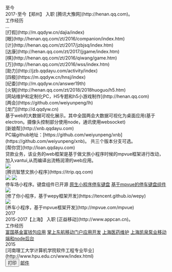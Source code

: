 <!--startprint-->
<div class="cu-timeline bg-gray shadow-blur">
    <div class="cu-time text-purple">至今</div>
    <div class="cu-item text-purple">
        <div class="content bg-gradual-purple shadow-blur">
            <span>2017-至今</span>【郑州】 入职 [腾讯大豫网](http://henan.qq.com)。
        </div>
        <div class="cu-bar bg-white">
            <div class="action sub-title">
                <span class="text-xs text-bold text-purple">工作经历</span>
                <span class="bg-purple"></span>
            </div>
        </div>
        <div class="content bg-white light"  style="padding-top:0px;">
            <div class="margin-bottom-xs text-center padding bg-cyan  radius light shadow-warp">
                <div class="cu-avatar-group">
                    <div class="cu-avatar round lg margin-bottom-xs">...</div>  
                    <div class="cu-avatar round lg margin-bottom-xs">[打假](http://m.qqdyw.cn/dajia/index)</div>
                    <div class="cu-avatar round lg margin-bottom-xs">[眼](http://henan.qq.com/zt/2016/companion/index.htm)</div>
                    <div class="cu-avatar round lg margin-bottom-xs">[计](http://henan.qq.com/zt/2017/jzbjsq/index.htm)</div>
                    <div class="cu-avatar round lg margin-bottom-xs">[达康](http://henan.qq.com/zt/2017/jjgame/index.htm)</div>
                    <div class="cu-avatar round lg margin-bottom-xs">[棋](http://henan.qq.com/zt/2016/qiwang/game.htm)</div>
                    <div class="cu-avatar round lg margin-bottom-xs">[万](http://henan.qq.com/zt/2016/wss/index.htm)</div>
                    <div class="cu-avatar round lg margin-bottom-xs">[助力](http://jzb.qqdayu.com/activity/index)</div>
                    <div class="cu-avatar round lg margin-bottom-xs">[四极](https://m.qqdyw.cn/hnsj/index)</div>
                    <div class="cu-avatar round lg margin-bottom-xs">[纪委](http://m.qqdyw.cn/answer19th)</div>
                    <div class="cu-avatar round lg margin-bottom-xs">[火锅](http://henan.qq.com/zt/2018/2018huoguo/h5.htm)</div>
                </div>
                <div>[网站维护和定制化PC，H5专题和h5小游戏制作](http://henan.qq.com)</div>
            </div>
            <div class="margin-bottom-xs text-center padding bg-cyan  radius light shadow-warp">
                <div class="cu-avatar-group">
                    <div class="cu-avatar round lg margin-bottom-xs">[两会](https://github.com/weiyunpeng/lh)</div>
                    <div class="cu-avatar round lg margin-bottom-xs">[龙门](http://d.qqdyw.cn)</div>
                </div>
                <div>基于web的大数据可视化展示。其中全国两会大数据可视化为桌面应用(基于electron。摄像头控制部分使用node，通讯使用websocket)</div>
            </div>
            <div class="margin-bottom-xs text-center padding bg-cyan  radius light shadow-warp">
                <div class="cu-avatar-group">
                    <div class="cu-avatar round lg margin-bottom-xs text-sm">[新娘帮](http://xnb.qqdayu.com)</div>
                </div>
                <div>PC端github地址：[https://github.com/weiyunpeng/xnb](https://github.com/weiyunpeng/xnb)。 共三个版本分支可选。</div>
            </div>
            <div class="margin-bottom-xs text-center padding bg-cyan  radius light shadow-warp">
                <div class="cu-avatar-group">
                    <div class="cu-avatar round lg margin-bottom-xs text-sm">[帮你贷](http://loan.qqdayu.com)</div>
                </div>
                <div>贷款业务，该业务的web框架是基于做文旅小程序时候的mpvue框架进行改动，加入vantui,从而编译出流畅润滑的web应用。</div>
            </div>
            <div class="margin-bottom-xs text-center padding bg-cyan  radius light shadow-warp">
                <img class="cu-avatar round cu-avatar-hover" src="https://xiaochengxu-1253385854.cos.ap-chengdu.myqcloud.com/logo/trip.jpg">
                <div class="margin-top-xs">
                [腾讯智慧文旅小程序](https://itrip.qq.com)
                </div>
            </div>
            <div class="margin-bottom-xs text-center padding bg-cyan  radius light shadow-warp">
                <img class="cu-avatar round cu-avatar-hover margin-right-lg  margin-top-lg" src="https://xiaochengxu-1253385854.cos.ap-chengdu.myqcloud.com/logo/longmen_car.jpg">
                <img class="cu-avatar round cu-avatar-hover margin-top-lg" src="https://xiaochengxu-1253385854.cos.ap-chengdu.myqcloud.com/logo/qingyuan_car.jpg">
                <div class="margin-top-xs">
                停车场小程序。键盘组件已开源
                <a href="https://github.com/weiyunpeng/wxVirKeyboard" class="text-brown">原生小程序停车键盘</a>
                <a href="https://www.npmjs.com/package/mpvue-keyboard" class="text-orange">基于mpvue的停车键盘组件</a>
                </div>
            </div>
            <div class="margin-bottom-xs text-center padding bg-cyan  radius light shadow-warp">
                <img class="cu-avatar round cu-avatar-hover" src="https://xiaochengxu-1253385854.cos.ap-chengdu.myqcloud.com/logo/xiuleni.jpg">
                <div class="margin-top-xs">
                [修了你小程序，基于wepy框架开发](https://tencent.github.io/wepy)
                </div>
            </div>
            <div class="margin-bottom-xs text-center padding bg-cyan  radius light shadow-warp">
                <img class="cu-avatar round cu-avatar-hover" src="https://xiaochengxu-1253385854.cos.ap-chengdu.myqcloud.com/logo/yangche.jpg">
                <div class="margin-top-xs">
                [养车小程序，基于mpvue框架开发](http://mpvue.com/mpvue)
                </div>
            </div>
        </div>
    </div>
</div>

<div class="cu-timeline bg-gray shadow-blur">
    <div class="cu-time text-blue">2017</div>
    <div class="cu-item text-blue icon-evaluate_fill">
        <div class="content bg-gradual-blue shadow-blur">
            <span>2015-2017</span>【上海】 入职 [正益移动](http://www.appcan.cn)。
        </div>
        <div class="cu-bar bg-white">
            <div class="action sub-title">
                <span class="text-xs text-bold text-blue">工作经历</span>
                <span class="bg-gradual-blue"></span>
            </div>
        </div>
        <div class="content bg-white light"  style="padding-top:0px;">
            <a href="http://www.fullgoal.com.cn/fullwallet/about/index.html" class="block margin-bottom-xs text-center padding bg-orange  radius light shadow-warp">富国基金富钱包应用</a>
            <a href="http://apps.ceair.com/mu_apps/apps/other.html" class="block margin-bottom-xs padding radius text-center bg-orange light shadow-warp">掌上东航移动门户应用开发</a>
            <a href="http://enterprise.appcan.cn/solution/85/74" class="block margin-bottom-xs padding radius text-center bg-orange light shadow-warp">上海医药维护</a>
            <a href="http://www.kaiquan.com.cn/index.html" class="block margin-bottom-xs padding radius text-center bg-orange light shadow-warp">上海凯泉泵业移动端和node后台</a>
        </div>
    </div>
</div>

<div class="cu-timeline bg-gray">
    <div class="cu-time">2015</div>
    <div class='cu-item text-gray cur icon-noticefill'>
        <div class="content bg-white radius shadow-warp">
        [河南理工大学计算机学院软件工程专业毕业](http://www.hpu.edu.cn/www/index.html)
        </div>
    </div>
</div>
<!--endprint-->
<div class="margin-tb-sm text-center">
<button class="cu-btn round bg-yellow shadow text-white margin-right-xs" type="button" onclick="doPrint()">打印</button>
<a class="cu-btn round bg-black shadow" href="mailto:153967808@qq.com">邮件</a>
</div>